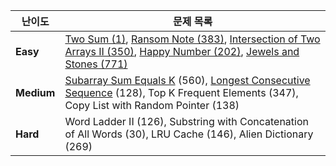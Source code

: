 | 난이도 | 문제 목록 |
| --- | --- |
| **Easy** | [Two Sum (1)](https://leetcode.com/problems/two-sum/submissions/), [Ransom Note (383)](https://leetcode.com/problems/ransom-note/submissions/1706987483/), [Intersection of Two Arrays II (350)](https://leetcode.com/problems/intersection-of-two-arrays-ii/submissions/1710359777/), [Happy Number (202)](https://leetcode.com/problems/happy-number/), [Jewels and Stones (771)](https://leetcode.com/problems/jewels-and-stones/submissions/1715168025/) |
| **Medium** | [Subarray Sum Equals K](https://leetcode.com/problems/subarray-sum-equals-k/submissions/1715227605/) (560), [Longest Consecutive Sequence](https://leetcode.com/problems/longest-consecutive-sequence/submissions/) (128), Top K Frequent Elements (347), Copy List with Random Pointer (138) |
| **Hard** | Word Ladder II (126), Substring with Concatenation of All Words (30), LRU Cache (146), Alien Dictionary (269) |